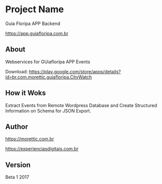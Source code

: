 
# Project Name

Guia Floripa APP Backend

https://app.guiafloripa.com.br

## About

Webservices for GUiafloripa APP Events

Download: https://play.google.com/store/apps/details?id=br.com.morettic.guiafloripa.CityWatch

## How it Woks

Extract Events from Remote Wordpress Database and Create Structured Information on Schema for JSON Export.

## Author

https://morettic.com.br

https://experienciasdigitais.com.br

## Version

Beta 1 2017
